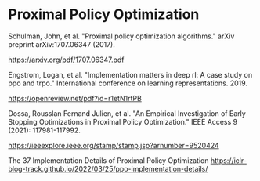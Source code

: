 # Proximal Policy Optimization

Schulman, John, et al. "Proximal policy optimization algorithms."  arXiv preprint arXiv:1707.06347 (2017).

https://arxiv.org/pdf/1707.06347.pdf

Engstrom, Logan, et al. "Implementation matters in deep rl: A case study on ppo and trpo." International conference on learning representations. 2019.

https://openreview.net/pdf?id=r1etN1rtPB

Dossa, Rousslan Fernand Julien, et al. "An Empirical Investigation of Early Stopping Optimizations in Proximal Policy Optimization." IEEE Access 9 (2021): 117981-117992.

https://ieeexplore.ieee.org/stamp/stamp.jsp?arnumber=9520424

The 37 Implementation Details of Proximal Policy Optimization
https://iclr-blog-track.github.io/2022/03/25/ppo-implementation-details/